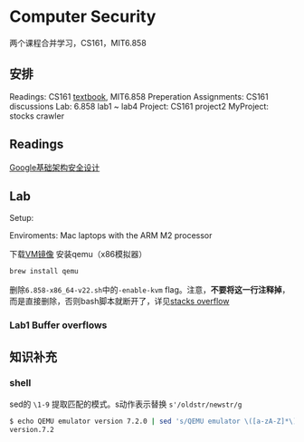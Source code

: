 # Computer Security
两个课程合并学习，CS161，MIT6.858

## 安排
Readings: CS161 [textbook](https://textbook.cs161.org/), MIT6.858 Preperation
Assignments: CS161 discussions
Lab: 6.858 lab1 ~ lab4
Project: CS161 project2
MyProject: stocks crawler

## Readings
[Google基础架构安全设计](https://cloud.google.com/docs/security/infrastructure/design)

## Lab
Setup:

Enviroments: Mac laptops with the ARM M2 processor

下载[VM镜像](https://web.mit.edu/6.858/2022/6.858-x86_64-v22.zip)
安装qemu（x86模拟器）
```sh
brew install qemu
```
删除``6.858-x86_64-v22.sh``中的``-enable-kvm`` flag。注意，**不要将这一行注释掉**，而是直接删除，否则bash脚本就断开了，详见[stacks overflow](https://stackoverflow.com/a/75082505/13857033)

### Lab1 Buffer overflows


## 知识补充
### shell
sed的 ``\1-9`` 提取匹配的模式。s动作表示替换 ``s'/oldstr/newstr/g``
```sh
$ echo QEMU emulator version 7.2.0 | sed 's/QEMU emulator \([a-zA-Z]*\) \([0-9]\)\.\([0-9]\).*/\1.\2.\3/'
version.7.2
```